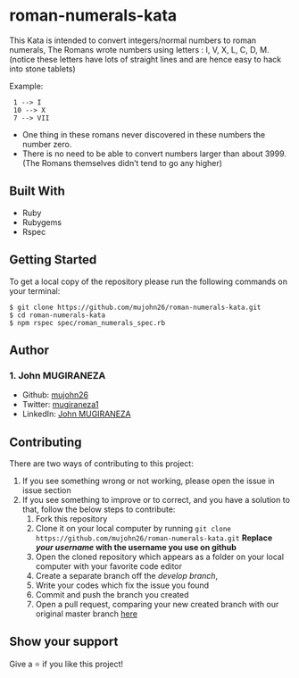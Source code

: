 # roman-numerals-kata

This Kata is intended to convert integers/normal numbers to roman numerals, The Romans wrote numbers using letters : I, V, X, L, C, D, M. (notice these letters have lots of straight lines and are hence easy to hack into stone tablets)

Example:

     1 --> I
     10 --> X
     7 --> VII

- One thing in these romans never discovered in these numbers  the number zero.
- There is no need to be able to convert numbers larger than about 3999. (The Romans themselves didn’t tend to go any higher)

## Built With
- Ruby
- Rubygems
- Rspec

## Getting Started
To get a local copy of the repository please run the following commands on your terminal:
```
$ git clone https://github.com/mujohn26/roman-numerals-kata.git
$ cd roman-numerals-kata
$ npm rspec spec/roman_numerals_spec.rb
```

## Author

### 1. John MUGIRANEZA
* Github: [mujohn26](https://github.com/mujohn26)
* Twitter: [mugiraneza1](https://twitter.com/mugiraneza1)
* LinkedIn: [John MUGIRANEZA](https://www.linkedin.com/in/john-mugiraneza/)

## Contributing
There are two ways of contributing to this project:

1. If you see something wrong or not working, please open the issue in issue section
2. If you see something to improve or to correct, and you have a solution to that, follow the below steps to contribute:
    1. Fork this repository
    2. Clone it on your local computer by running `git clone https://github.com/mujohn26/roman-numerals-kata.git` __Replace *your username* with the username you use on github__
    3. Open the cloned repository which appears as a folder on your local computer with your favorite code editor
    4. Create a separate branch off the *develop branch*,
    5. Write your codes which fix the issue you found
    6. Commit and push the branch you created
    7. Open a pull request, comparing your new created branch with our original master branch [here](https://github.com/mujohn26/roman-numerals-kata/pulls)

## Show your support

Give a ⭐️ if you like this project!

